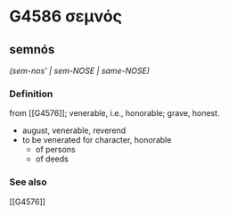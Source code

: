 # G4586 σεμνός

## semnós

_(sem-nos' | sem-NOSE | same-NOSE)_

### Definition

from [[G4576]]; venerable, i.e., honorable; grave, honest.

- august, venerable, reverend
- to be venerated for character, honorable
  - of persons
  - of deeds

### See also

[[G4576]]

